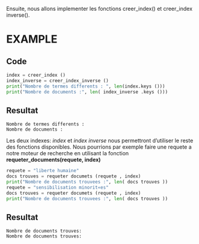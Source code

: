 Ensuite, nous allons implementer les fonctions creer_index() et creer_index inverse().
# EXAMPLE
## Code
```py
index = creer_index ()
index_inverse = creer_index_inverse ()
print("Nombre de termes differents : ", len(index.keys ()))
print("Nombre de documents :", len( index_inverse .keys ()))
```
## Resultat
```
Nombre de termes differents :
Nombre de documents :
```

Les deux indexes: _index_ et _index inverse_ nous permettront d’utiliser le reste des fonctions disponibles. Nous pourrions par exemple faire une requete a notre moteur de
recherche en utilisant la fonction __requeter_documents(requete, index)__

```py
requete = "liberte humaine"
docs trouves = requeter documets (requete , index)
print("Nombre de documents trouvees :", len( docs trouves ))
requete = "sensibilisation minorit«es"
docs trouves = requeter documets (requete , index)
print("Nombre de documents trouvees :", len( docs trouves ))
```

## Resultat
```
Nombre de documents trouves:
Nombre de documents trouves:
```